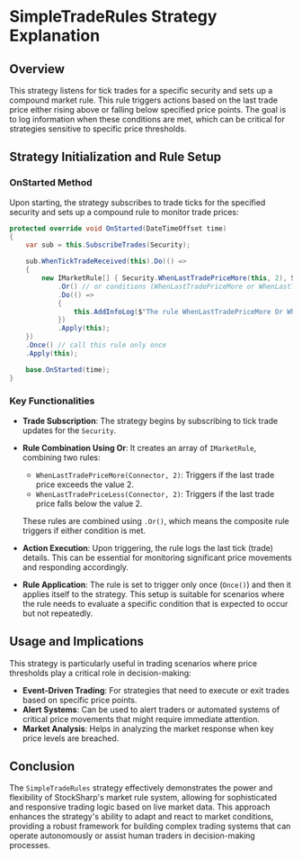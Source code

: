 # SimpleTradeRules Strategy Explanation

## Overview

This strategy listens for tick trades for a specific security and sets up a compound market rule. This rule triggers actions based on the last trade price either rising above or falling below specified price points. The goal is to log information when these conditions are met, which can be critical for strategies sensitive to specific price thresholds.

## Strategy Initialization and Rule Setup

### OnStarted Method
Upon starting, the strategy subscribes to trade ticks for the specified security and sets up a compound rule to monitor trade prices:

```csharp
protected override void OnStarted(DateTimeOffset time)
{
    var sub = this.SubscribeTrades(Security);

    sub.WhenTickTradeReceived(this).Do(() =>
    {
        new IMarketRule[] { Security.WhenLastTradePriceMore(this, 2), Security.WhenLastTradePriceLess(this, 2) }
            .Or() // or conditions (WhenLastTradePriceMore or WhenLastTradePriceLess)
            .Do(() =>
            {
                this.AddInfoLog($"The rule WhenLastTradePriceMore Or WhenLastTradePriceLess candle={Security.LastTick}");
            })
            .Apply(this);
    })
	.Once() // call this rule only once
	.Apply(this);

    base.OnStarted(time);
}
```

### Key Functionalities

- **Trade Subscription**: The strategy begins by subscribing to tick trade updates for the `Security`.
- **Rule Combination Using Or**: It creates an array of `IMarketRule`, combining two rules:
  - `WhenLastTradePriceMore(Connector, 2)`: Triggers if the last trade price exceeds the value 2.
  - `WhenLastTradePriceLess(Connector, 2)`: Triggers if the last trade price falls below the value 2.
  
  These rules are combined using `.Or()`, which means the composite rule triggers if either condition is met.
- **Action Execution**: Upon triggering, the rule logs the last tick (trade) details. This can be essential for monitoring significant price movements and responding accordingly.
- **Rule Application**: The rule is set to trigger only once (`Once()`) and then it applies itself to the strategy. This setup is suitable for scenarios where the rule needs to evaluate a specific condition that is expected to occur but not repeatedly.

## Usage and Implications

This strategy is particularly useful in trading scenarios where price thresholds play a critical role in decision-making:
- **Event-Driven Trading**: For strategies that need to execute or exit trades based on specific price points.
- **Alert Systems**: Can be used to alert traders or automated systems of critical price movements that might require immediate attention.
- **Market Analysis**: Helps in analyzing the market response when key price levels are breached.

## Conclusion

The `SimpleTradeRules` strategy effectively demonstrates the power and flexibility of StockSharp's market rule system, allowing for sophisticated and responsive trading logic based on live market data. This approach enhances the strategy's ability to adapt and react to market conditions, providing a robust framework for building complex trading systems that can operate autonomously or assist human traders in decision-making processes.